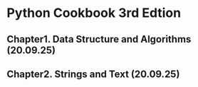 # Python Cookbook 3rd Edtion

## Chapter1. Data Structure and Algorithms (20.09.25)
## Chapter2. Strings and Text (20.09.25)